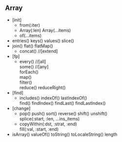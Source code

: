 ## Array
- [init]
  - from(:iter)
  - Array(:len) Array(...items)
  - of(...items)
- entries() keys() values() slice()
- join() flat() flatMap()
  - concat()  //[extend]
- [fp]
  - every()  //[all] \
    some()  //[any] \
    forEach() \
    map() \
    filter() \
    reduce() reduceRight()
- [find]
  - includes()
    indexOf() lastIndexOf() \
    find() findIndex() findLast() findLastIndex()
- [change]
  - pop() push()
    sort() reverse()
    shift() unshift() \
    splice(:start, :len, ...ins_items) 
  - copyWithin(:dst, :strat, :end) \
    fill(:val, :start, :end)
- isArray() valueOf() toString() toLocaleString() length
  
